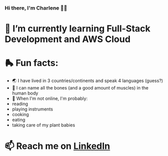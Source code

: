 ### Hi there, I'm Charlene 👋🏼

 # 🌱 I’m currently learning Full-Stack Development and AWS Cloud
 # 🛼 Fun facts: 
 - 🌏 I have lived in 3 countries/continents and speak 4 languages (guess?)
 - 💬 I can name all the bones (and a good amount of muscles) in the human body
 - 🪷 When I'm not online, I'm probably:
  - reading
  - playing instruments
  - cooking
  - eating
  - taking care of my plant babies
 
 # 📫 Reach me on [LinkedIn](https://www.linkedin.com/in/cjlava/)

<!--
**charlenecodes/charlenecodes** is a ✨ _special_ ✨ repository because its `README.md` (this file) appears on your GitHub profile.

Here are some ideas to get you started:

- 🔭 I’m currently working on ...
- 🌱 I’m currently learning ...
- 👯 I’m looking to collaborate on ...
- 🤔 I’m looking for help with ...
- 💬 Ask me about ...
- 📫 How to reach me: ...
- 😄 Pronouns: ...
- ⚡ Fun fact: ...
-->
